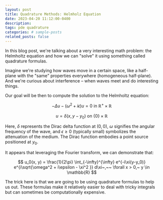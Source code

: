 ```yaml
---
layout: post
title: Quadrature Methods: Helmholz Equation
date: 2023-04-20 11:12:00-0400
description: 
tags: pde quadrature
categories: # sample-posts
related_posts: false
---
```

In this blog post, we're talking about a very interesting math problem: the Helmholtz equation and how we can "solve" it using something called quadrature formulas. 

Imagine we're studying how waves move in a certain space, like a half-plane with the "same" properties everywhere (homogeneous half-plane). And we're curious about interference – when waves meet and do interesting things. 

Our goal will be then to compute the solution to the Helmholtz equation:

$$
-\Delta u - (\omega^2 + i\epsilon)u = 0 \text{ in } \mathbb{R}^+ \times \mathbb{R}
$$

$$
u = \delta(x, y - y_0) \text{ on } \{0\} \times \mathbb{R}
$$

Here, $\delta$ represents the Dirac delta function at $(0, 0)$, $\omega$ signifies the angular frequency of the wave, and $\epsilon \geq 0$ (typically small) symbolizes the attenuation of the medium. The Dirac function embodies a point source positioned at $y_0$. 

It appears that leveraging the Fourier transform, we can demonstrate that:

$$
u_0(x, y) = \frac{1}{2\pi} \int_{-\infty}^{\infty} e^{-i\xi(y-y_0)} e^{i\sqrt{\omega^2 + i\epsilon - \xi^2 }} d\xi~,~~ \forall x > 0,~ y \in \mathbb{R}
$$

The trick here is that we are going to be using quadrature formulas to help us out. These formulas make it relatively easier to deal with tricky integrals but can sometimes be computationally expensive.



<!-- {% include figure.liquid loading="eager" path="assets/img/1.jpg" class="img-fluid rounded z-depth-1" %} -->

